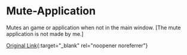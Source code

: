 # Mute-Application
Mutes an game or application when not in the main window. [The mute application is not made by me.]


[Original Link](https://superuser.com/questions/1438597/how-do-i-make-windows-mute-background-applications){:target="_blank" rel="noopener noreferrer"}
